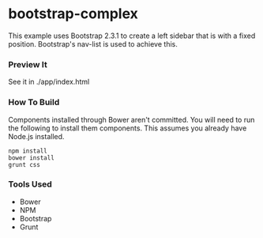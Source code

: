 bootstrap-complex
=================

This example uses Bootstrap 2.3.1 to create a left sidebar that is with a fixed position. Bootstrap's nav-list is used to achieve this.

### Preview It

See it in ./app/index.html

### How To Build

Components installed through Bower aren't committed. You will need to run the following to install them components. This assumes you already have Node.js installed.

```
npm install
bower install
grunt css
```

### Tools Used

 * Bower
 * NPM
 * Bootstrap
 * Grunt
